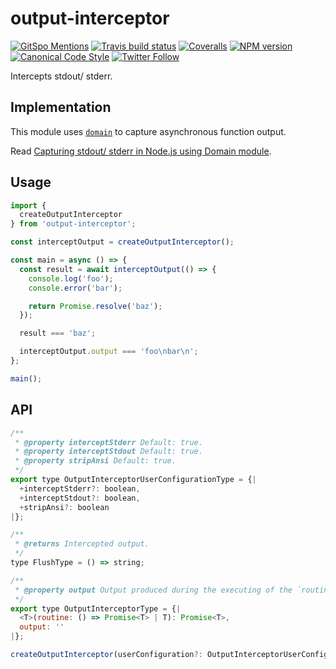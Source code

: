 # output-interceptor

[![GitSpo Mentions](https://gitspo.com/badges/mentions/gajus/slonik?style=flat-square)](https://gitspo.com/mentions/gajus/slonik)
[![Travis build status](http://img.shields.io/travis/gajus/output-interceptor/master.svg?style=flat-square)](https://travis-ci.org/gajus/output-interceptor)
[![Coveralls](https://img.shields.io/coveralls/gajus/output-interceptor.svg?style=flat-square)](https://coveralls.io/github/gajus/output-interceptor)
[![NPM version](http://img.shields.io/npm/v/output-interceptor.svg?style=flat-square)](https://www.npmjs.org/package/output-interceptor)
[![Canonical Code Style](https://img.shields.io/badge/code%20style-canonical-blue.svg?style=flat-square)](https://github.com/gajus/canonical)
[![Twitter Follow](https://img.shields.io/twitter/follow/kuizinas.svg?style=social&label=Follow)](https://twitter.com/kuizinas)

Intercepts stdout/ stderr.

## Implementation

This module uses [`domain`](https://nodejs.org/api/domain.html) to capture asynchronous function output.

Read [Capturing stdout/ stderr in Node.js using Domain module](https://medium.com/@gajus/capturing-stdout-stderr-in-node-js-using-domain-module-3c86f5b1536d).

## Usage

```js
import {
  createOutputInterceptor
} from 'output-interceptor';

const interceptOutput = createOutputInterceptor();

const main = async () => {
  const result = await interceptOutput(() => {
    console.log('foo');
    console.error('bar');

    return Promise.resolve('baz');
  });

  result === 'baz';

  interceptOutput.output === 'foo\nbar\n';
};

main();

```

## API

```js
/**
 * @property interceptStderr Default: true.
 * @property interceptStdout Default: true.
 * @property stripAnsi Default: true.
 */
export type OutputInterceptorUserConfigurationType = {|
  +interceptStderr?: boolean,
  +interceptStdout?: boolean,
  +stripAnsi?: boolean
|};

/**
 * @returns Intercepted output.
 */
type FlushType = () => string;

/**
 * @property output Output produced during the executing of the `routine`.
 */
export type OutputInterceptorType = {|
  <T>(routine: () => Promise<T> | T): Promise<T>,
  output: ''
|};

createOutputInterceptor(userConfiguration?: OutputInterceptorUserConfigurationType): OutputInterceptorType;

```
